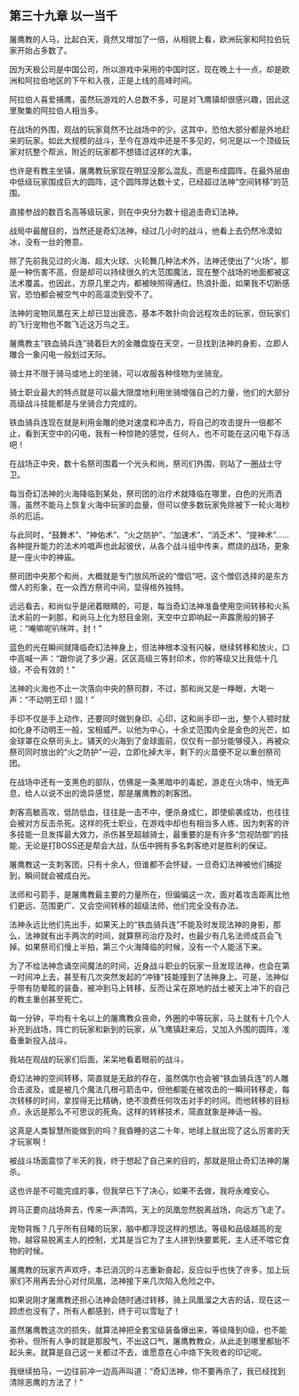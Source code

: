 ## 第三十九章 以一当千


屠鹰教的人马，比起白天，竟然又增加了一倍，从相貌上看，欧洲玩家和阿拉伯玩家开始占多数了。

因为天极公司是中国公司，所以游戏中采用的中国时区，现在晚上十一点，却是欧洲和阿拉伯地区的下午和入夜，正是上线的高峰时间。

阿拉伯人喜爱捕鹰，虽然玩游戏的人总数不多，可是对飞鹰镇却很感兴趣，因此这里聚集的阿拉伯人相当多。

在战场的外围，观战的玩家竟然不比战场中的少。这其中，恐怕大部分都是外地赶来的玩家。如此大规模的战斗，至今在游戏中还是不多见的，何况是以一个顶级玩家对抗整个帮派，附近的玩家都不想错过这样的大事。

也许是有教主坐镇，屠鹰教玩家现在明显没那么混乱，而是布成圆阵，在最外层由中低级玩家围成巨大的圆阵，这个圆阵厚达数十丈，已经超过法神“空间转移”的范围。

直接参战的数百名高等级玩家，则在中央分为数十组追击奇幻法神。

战局中最醒目的，当然还是奇幻法神，经过几小时的战斗，他看上去仍然冷漠如冰，没有一丝的倦意。

除了先前我见过的火海、超大火球、火轮舞几种法术外，法神还使出了“火场”，那是一种伤害不高，但是却可以持续很久的大范围魔法，现在整个战场的地面都被这法术覆盖。也因此，方原几里之内，都被映照得通红。热浪扑面，如果我不切断感官，恐怕都会被空气中的高温烫到受不了。

法神的宠物凤凰在天上却已显出疲态，基本不敢扑向会远程攻击的玩家，但玩家们的飞行宠物也不敢飞近这万鸟之王。

屠鹰教主“铁血骑兵连”骑着巨大的金雕盘旋在天空，一旦找到法神的身影，立即人雕合一象闪电一般划过天际。

骑士并不限于骑马或地上的坐骑，可以收服各种怪物为坐骑宠。

骑士职业最大的特点就是可以最大限度地利用坐骑增强自己的力量，他们的大部分高级战斗技能都是与坐骑合力完成的。

铁血骑兵连现在就是利用金雕的绝对速度和冲击力，将自己的攻击提升一倍都不止，看到天空中的闪电，我有一种惊艳的感觉，任何人，也不可能在这闪电下存活吧！

在战场正中央，数十名祭司围着一个光头和尚，祭司们外围，则站了一圈战士守卫。

每当奇幻法神的火海降临到某处，祭司团的治疗术就降临在哪里，白色的光雨洒落，虽然不能马上恢复火海中玩家的血量，但可以使多数玩家免除被下一轮火海秒杀的厄运。

与此同时，“鼓舞术”、“神佑术”、“火之防护”、“加速术”、“消乏术”、“提神术”……各种提升能力的法术吟唱声也此起彼伏，从各个战斗组中传来，燃烧的战场，更象是一座火中的神庙。

祭司团中央那个和尚，大概就是专门放风所说的“僧侣”吧，这个僧侣选择的是东方僧人的形象，在一众西方祭司中间，显得格外独特。

远远看去，和尚似乎是闭着眼睛的，可是，每当奇幻法神准备使用空间转移和火系法术前的一刹那，和尚马上化为怒目金刚，天空中立即响起一声霹雳般的狮子吼：“唵嘛呢叭咪吽，封！”

蓝色的光在瞬间就降临奇幻法神身上，但法神根本没有闪躲，继续转移和放火，口中高喊一声：“跟你说了多少遍，区区高级三等封印术，你的等级又比我低十几级，不会有效的！”

法神的火海也不止一次落向中央的祭司群，不过，那和尚又是一睁眼，大喝一声：“不动明王印！固！”

手印不仅是手上动作，还要同时做到身印、心印，这和尚手印一出，整个人顿时就如化身不动明王一般，宝相威严。以他为中心，十余丈范围内全是金色的光芒，如金球罩在众祭司头上。铺天的火海到了金球面前，仅仅有一部分能够侵入，再被众祭司同时放出的“火之防护”一迎，立即化掉大半，剩下的火苗便不足以重创祭司团。

在战场中还有一支黑色的部队，仿佛是一条黑暗中的毒蛇，游走在火场中，悄无声息，给人以说不出的诡异感觉，那是屠鹰教的刺客团。

刺客高敏高攻，低防低血，往往是一击不中，便杀身成仁，即使偷袭成功，也往往会被对方反击杀死。这样的死士职业，在游戏中却也有相当多人练，因为刺客的许多技能一旦发挥最大效力，杀伤甚至超越骑士，最重要的是有许多“忽视防御”的技能，无论是打BOSS还是帮会大战，队伍中拥有多名刺客绝对是胜利的保证。

屠鹰教这一支刺客团，只有十余人，但谁都不会怀疑，一旦奇幻法神被他们捕捉到，瞬间就会被成白光。

法师和弓箭手，是屠鹰教最主要的力量所在，但偏偏这一次，面对着攻击距离比他们更远、范围更广、又会空间转移的超级法师，他们完全没有办法。

法神永远比他们先出手，如果天上的“铁血骑兵连”不能及时发现法神的身影，那么，法神就有出手两次的时间，就算祭司治疗及时，也最少有几名法师成员会飞掉。如果祭司们慢上半拍，第三个火海降临的时候，没有一个人能活下来。

为了不给法神念诵空间魔法的时间，近身战斗职业的玩家一旦发现法神，也会在第一时间冲上去，甚至有几次突然发起的“冲锋”技能撞到了法神身上。可是，法神似乎带有防晕眩的装备，被冲到马上转移，反而让呆在原地的战士被天上冲下的自己的教主重创甚至死亡。

每一分钟，平均有十名以上的屠鹰教众丧命，外圈的中等玩家，马上就有十几个人补充到战场，阵亡的玩家和新到的玩家，从飞鹰镇赶来后，又加入外围的圆阵，准备重新投入战斗。

我站在观战的玩家们后面，呆呆地看着眼前的战斗。

奇幻法神的空间转移，简直就是无敌的存在，虽然偶尔也会被“铁血骑兵连”的人雕合击波及，或是被几个魔法几根弓箭击中，但他都能在被攻击的一瞬间转移走，每次转移的时间，拿捏得无比精确，绝不浪费任何攻击对手的时间。而他转移的目标点，永远是那么不可思议的死角。这样的转移技术，简直就象是神话一般。

这真是人类智慧所能做到的吗？我昏睡的这二十年，地球上就出现了这么厉害的天才玩家啊！

被战斗场面震惊了半天的我，终于想起了自己来的目的，那就是阻止奇幻法神的屠杀。

这也许是不可能完成的事，但我早已下了决心，如果不去做，我将永难安心。

跨马正要向战场奔去，传来一声清鸣，天上的凤凰忽然脱离战场，向远方飞走了。

宠物背叛？几乎所有目睹的玩家，脑中都浮现这样的想法。等级和品级越高的宠物，越容易脱离主人的控制，尤其是当它为了主人拼到快要累死，主人还不喂它食物的时候。

屠鹰教的玩家齐声欢呼，本已消沉的斗志重新奋起，反应似乎也快了许多，加上玩家们不用再去分心对付凤凰，法神接下来几次陷入危险之中。

如果说刚才屠鹰教还担心法神会随时通过转移，骑上凤凰溜之大吉的话，现在这一顾虑也没有了，所有人都感到，终于可以雪耻了！

虽然屠鹰教这次的损失，就算法神把全套宝级装备爆出来，等级降到0级，也不能弥补。但所有人争的就是那股气，不出这口气，屠鹰教教众，从此走到哪里都抬不起头来。就算是自己这一关都过不去，谁愿意在心中烙下失败者的印记呢。

我继续拍马，一边往前冲一边高声叫道：“奇幻法神，你不要再杀了，我已经找到清除恶鹰的方法了！”





